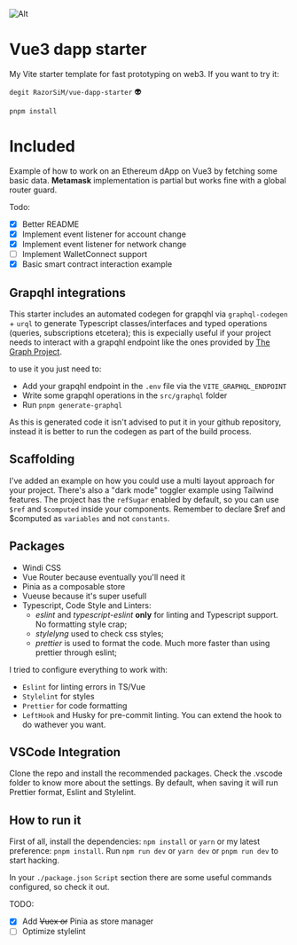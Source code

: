 ![Alt](https://repobeats.axiom.co/api/embed/be2d70a00d8f7df298a81e40b64bd8da7abb8458.svg "Repobeats analytics image")

# Vue3 dapp starter

My Vite starter template for fast prototyping on web3. If you want to try it:

`degit RazorSiM/vue-dapp-starter` 👽

`pnpm install`

# Included

Example of how to work on an Ethereum dApp on Vue3 by fetching some basic data.
**Metamask** implementation is partial but works fine with a global router guard.

Todo:

- [x] Better README
- [x] Implement event listener for account change
- [x] Implement event listener for network change
- [ ] Implement WalletConnect support
- [x] Basic smart contract interaction example

## Grapqhl integrations
This starter includes an automated codegen for grapqhl via `graphql-codegen` + `urql` to generate Typescript classes/interfaces and typed operations (queries, subscriptions etcetera);
this is expecially useful if your project needs to interact with a grapqhl endpoint like the ones provided by [The Graph Project](https://thegraph.com).

to use it you just need to:
- Add your grapqhl endpoint in the `.env` file via the `VITE_GRAPHQL_ENDPOINT`
- Write some grapqhl operations in the `src/graphql` folder
- Run `pnpm generate-graphql`

As this is generated code it isn't advised to put it in your github repository, instead it is better to run the codegen as part of the build process.

## Scaffolding

I've added an example on how you could use a multi layout approach for your project. There's also a "dark mode" toggler example using Tailwind features.
The project has the `refSugar` enabled by default, so you can use `$ref` and `$computed` inside your components. Remember to declare $ref and $computed as `variables` and not `constants`.

## Packages

- Windi CSS
- Vue Router because eventually you'll need it
- Pinia as a composable store
- Vueuse because it's super usefull
- Typescript, Code Style and Linters:
  - _eslint_ and _typescript-eslint_ **only** for linting and Typescript support. No formatting style crap;
  - _stylelyng_ used to check css styles;
  - _prettier_ is used to format the code. Much more faster than using prettier through eslint;

I tried to configure everything to work with:

- `Eslint` for linting errors in TS/Vue
- `Stylelint` for styles
- `Prettier` for code formatting
- `LeftHook` and Husky for pre-commit linting. You can extend the hook to do wathever you want.

## VSCode Integration

Clone the repo and install the recommended packages. Check the .vscode folder to know more about the settings. By default, when saving it will run Prettier format, Eslint and Stylelint.

## How to run it

First of all, install the dependencies: `npm install` or `yarn` or my latest preference: `pnpm install`.
Run `npm run dev` or `yarn dev` or `pnpm run dev` to start hacking.

In your `./package.json` `Script` section there are some useful commands configured, so check it out.

TODO:

- [x] Add ~~Vuex or~~ Pinia as store manager
- [ ] Optimize stylelint
